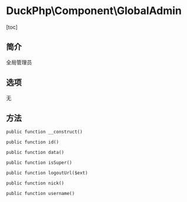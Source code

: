 # DuckPhp\Component\GlobalAdmin
[toc]
## 简介

全局管理员

## 选项

无

## 方法
    public function __construct()

    public function id()

    public function data()

    public function isSuper()

    public function logoutUrl($ext)

    public function nick()

    public function username()

